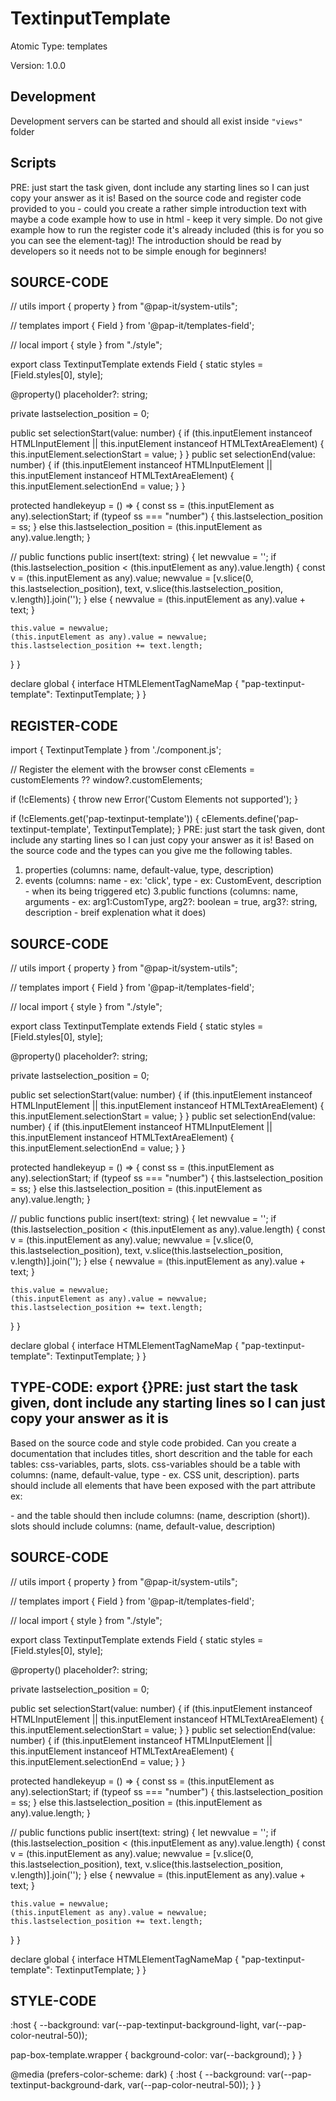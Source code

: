 # TextinputTemplate

Atomic Type: templates

Version: 1.0.0

## Development

Development servers can be started and should all exist inside `"views"` folder

## Scripts

PRE: just start the task given, dont include any starting lines so I can just copy your answer as it is!
 Based on the source code and register code provided to you - could you create a rather simple introduction text with maybe a code example how to use in html - keep it very simple. Do not give example how to run the register code it's already included (this is for you so you can see the element-tag)! The introduction should be read by developers so it needs not to be simple enough for beginners!

## SOURCE-CODE

// utils
import { property } from "@pap-it/system-utils";

// templates
import { Field } from '@pap-it/templates-field';

// local
import { style } from "./style";

export class TextinputTemplate<T extends HTMLElement = HTMLInputElement> extends Field<T> {
  static styles = [Field.styles[0], style];

  @property() placeholder?: string;

  private lastselection_position = 0;

  public set selectionStart(value: number) {
    if (this.inputElement instanceof HTMLInputElement || this.inputElement instanceof HTMLTextAreaElement) {
      this.inputElement.selectionStart = value;
    }
  }
  public set selectionEnd(value: number) {
    if (this.inputElement instanceof HTMLInputElement || this.inputElement instanceof HTMLTextAreaElement) {
      this.inputElement.selectionEnd = value;
    }
  }

  protected handlekeyup = () => {
    const ss = (this.inputElement as any).selectionStart;
    if (typeof ss === "number") {
      this.lastselection_position = ss;
    }
    else this.lastselection_position = (this.inputElement as any).value.length;
  }

  // public functions
  public insert(text: string) {
    let newvalue = '';
    if (this.lastselection_position < (this.inputElement as any).value.length) {
      const v = (this.inputElement as any).value;
      newvalue = [v.slice(0, this.lastselection_position), text, v.slice(this.lastselection_position, v.length)].join('');
    }
    else {
      newvalue = (this.inputElement as any).value + text;
    }

    this.value = newvalue;
    (this.inputElement as any).value = newvalue;
    this.lastselection_position += text.length;
  }
}

declare global {
  interface HTMLElementTagNameMap {
    "pap-textinput-template": TextinputTemplate;
  }
}

## REGISTER-CODE

import { TextinputTemplate } from './component.js';

// Register the element with the browser
const cElements = customElements ?? window?.customElements;

if (!cElements) {
  throw new Error('Custom Elements not supported');
}

if (!cElements.get('pap-textinput-template')) {
  cElements.define('pap-textinput-template', TextinputTemplate);
}
PRE: just start the task given, dont include any starting lines so I can just copy your answer as it is!
 Based on the source code and the types can you give me the following tables.

1. properties (columns: name, default-value, type, description)
2. events (columns: name - ex: 'click', type - ex: CustomEvent<ClickEvent>, description - when its being triggered etc)
3.public functions (columns: name, arguments - ex: arg1:CustomType, arg2?: boolean = true, arg3?: string, description - breif explenation what it does)

## SOURCE-CODE

 // utils
import { property } from "@pap-it/system-utils";

// templates
import { Field } from '@pap-it/templates-field';

// local
import { style } from "./style";

export class TextinputTemplate<T extends HTMLElement = HTMLInputElement> extends Field<T> {
  static styles = [Field.styles[0], style];

  @property() placeholder?: string;

  private lastselection_position = 0;

  public set selectionStart(value: number) {
    if (this.inputElement instanceof HTMLInputElement || this.inputElement instanceof HTMLTextAreaElement) {
      this.inputElement.selectionStart = value;
    }
  }
  public set selectionEnd(value: number) {
    if (this.inputElement instanceof HTMLInputElement || this.inputElement instanceof HTMLTextAreaElement) {
      this.inputElement.selectionEnd = value;
    }
  }

  protected handlekeyup = () => {
    const ss = (this.inputElement as any).selectionStart;
    if (typeof ss === "number") {
      this.lastselection_position = ss;
    }
    else this.lastselection_position = (this.inputElement as any).value.length;
  }

  // public functions
  public insert(text: string) {
    let newvalue = '';
    if (this.lastselection_position < (this.inputElement as any).value.length) {
      const v = (this.inputElement as any).value;
      newvalue = [v.slice(0, this.lastselection_position), text, v.slice(this.lastselection_position, v.length)].join('');
    }
    else {
      newvalue = (this.inputElement as any).value + text;
    }

    this.value = newvalue;
    (this.inputElement as any).value = newvalue;
    this.lastselection_position += text.length;
  }
}

declare global {
  interface HTMLElementTagNameMap {
    "pap-textinput-template": TextinputTemplate;
  }
}

## TYPE-CODE: export {}PRE: just start the task given, dont include any starting lines so I can just copy your answer as it is

 Based on the source code and style code probided. Can you create a documentation that includes titles, short descrition and the table for each tables: css-variables, parts, slots.
css-variables should be a table with columns: (name, default-value, type - ex. CSS unit, description).
parts should include all elements that have been exposed with the part attribute ex: <p part='foo'> - and the table should then include columns: (name, description (short)).
slots should include columns: (name, default-value, description)

## SOURCE-CODE

// utils
import { property } from "@pap-it/system-utils";

// templates
import { Field } from '@pap-it/templates-field';

// local
import { style } from "./style";

export class TextinputTemplate<T extends HTMLElement = HTMLInputElement> extends Field<T> {
  static styles = [Field.styles[0], style];

  @property() placeholder?: string;

  private lastselection_position = 0;

  public set selectionStart(value: number) {
    if (this.inputElement instanceof HTMLInputElement || this.inputElement instanceof HTMLTextAreaElement) {
      this.inputElement.selectionStart = value;
    }
  }
  public set selectionEnd(value: number) {
    if (this.inputElement instanceof HTMLInputElement || this.inputElement instanceof HTMLTextAreaElement) {
      this.inputElement.selectionEnd = value;
    }
  }

  protected handlekeyup = () => {
    const ss = (this.inputElement as any).selectionStart;
    if (typeof ss === "number") {
      this.lastselection_position = ss;
    }
    else this.lastselection_position = (this.inputElement as any).value.length;
  }

  // public functions
  public insert(text: string) {
    let newvalue = '';
    if (this.lastselection_position < (this.inputElement as any).value.length) {
      const v = (this.inputElement as any).value;
      newvalue = [v.slice(0, this.lastselection_position), text, v.slice(this.lastselection_position, v.length)].join('');
    }
    else {
      newvalue = (this.inputElement as any).value + text;
    }

    this.value = newvalue;
    (this.inputElement as any).value = newvalue;
    this.lastselection_position += text.length;
  }
}

declare global {
  interface HTMLElementTagNameMap {
    "pap-textinput-template": TextinputTemplate;
  }
}

## STYLE-CODE

:host {
  --background: var(--pap-textinput-background-light, var(--pap-color-neutral-50));

  pap-box-template.wrapper {
    background-color: var(--background);
  }
}

@media (prefers-color-scheme: dark) {
  :host {
    --background: var(--pap-textinput-background-dark, var(--pap-color-neutral-50));
  }
}
